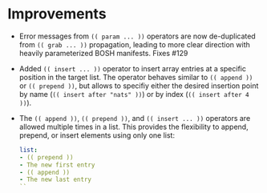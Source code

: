 # Improvements

- Error messages from `(( param ... ))` operators are now
  de-duplicated from `(( grab ... ))` propagation, leading to more
  clear direction with heavily parameterized BOSH manifests.
  Fixes #129

- Added `(( insert ... ))` operator to insert array entries at
  a specific position in the target list. The operator behaves
  similar to `(( append ))` or `(( prepend ))`, but allows to
  specifiy either the desired insertion point by name
  (`(( insert after "nats" ))`) or by index (`(( insert after 4 ))`).

- The `(( append ))`,  `(( prepend ))`, and `(( insert ... ))`
  operators are allowed multiple times in a list. This provides the
  flexibility to append, prepend, or insert elements using only one list:
  ```yml
  list:
  - (( prepend ))
  - The new first entry
  - (( append ))
  - The new last entry
  ``
